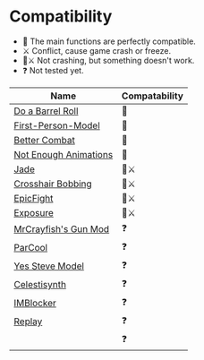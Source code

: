 # Compatibility

* 👫 The main functions are perfectly compatible.
* ⚔️ Conflict, cause game crash or freeze.
* 👫⚔️ Not crashing, but something doesn't work.
* ❓ Not tested yet.

| Name                                                                   | Compatability |
| ---------------------------------------------------------------------- | ------------- |
| [Do a Barrel Roll](https://github.com/enjarai/do-a-barrel-roll)        | 👫             |
| [First-Person-Model](https://github.com/tr7zw/FirstPersonModel)        | 👫             |
| [Better Combat](https://github.com/ZsoltMolnarrr/BetterCombat)         | 👫             |
| [Not Enough Animations](https://github.com/tr7zw/NotEnoughAnimations)  | 👫             |
| [Jade](https://github.com/Snownee/Jade)                                | 👫⚔️            |
| [Crosshair Bobbing](https://github.com/Krash220/CrosshairBobbingMod)   | 👫⚔️            |
| [EpicFight](https://github.com/Yesssssman/epicfightmod)                | 👫⚔️            |
| [Exposure](https://github.com/mortuusars/Exposure)                     | 👫⚔️            |
| [MrCrayfish's Gun Mod](https://github.com/MrCrayfish/MrCrayfishGunMod) | ❓             |
| [ParCool](https://github.com/alRex-U/ParCool)                          | ❓             |
| [Yes Steve Model](https://github.com/TartaricAcid/ysm)                 | ❓             |
| [Celestisynth](https://github.com/AquexTheSeal/Celestisynth)           | ❓             |
| [IMBlocker](https://github.com/reserveword/IMBlocker)                  | ❓             |
| [Replay](https://github.com/ReplayMod/ReplayMod)                       | ❓             |
|                                                                        | ❓             |
